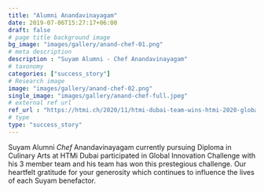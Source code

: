 ```yaml
---
title: "Alumni Anandavinayagam"
date: 2019-07-06T15:27:17+06:00
draft: false
# page title background image
bg_image: "images/gallery/anand-chef-01.png"
# meta description
description : "Suyam Alumni - Chef Anandavinayagam"
# taxonomy
categories: ["success_story"]
# Research image
image: "images/gallery/anand-chef-02.png"
single_image: "images/gallery/anand-chef-full.jpeg"
# external ref url
ref_url : "https://htmi.ch/2020/11/htmi-dubai-team-wins-htmi-2020-global-innovation-challenge/"
# type
type: "success_story"
---
```


Suyam Alumni *Chef* Anandavinayagam currently pursuing Diploma in Culinary Arts 
at HTMi Dubai participated in Global Innovation Challenge with his 3 member 
team and his team has won this prestegious challenge. Our heartfelt gratitude 
for your generosity which continues to influence the lives of each Suyam 
benefactor.
